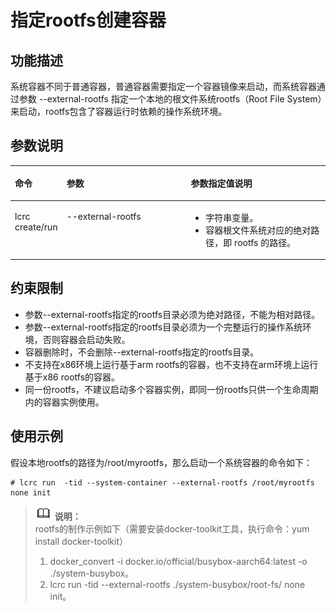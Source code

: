 # 指定rootfs创建容器<a name="ZH-CN_TOPIC_0184808017"></a>

## 功能描述<a name="zh-cn_topic_0182200826_section1190891216312"></a>

系统容器不同于普通容器，普通容器需要指定一个容器镜像来启动，而系统容器通过参数 --external-rootfs 指定一个本地的根文件系统rootfs（Root File System）来启动，rootfs包含了容器运行时依赖的操作系统环境。

## 参数说明<a name="zh-cn_topic_0182200826_section1311019112521"></a>

<a name="zh-cn_topic_0182200826_table99231016135214"></a>
<table><thead align="left"><tr id="zh-cn_topic_0182200826_row13923616125218"><th class="cellrowborder" valign="top" width="15.2%" id="mcps1.1.4.1.1"><p id="zh-cn_topic_0182200826_p1692351613529"><a name="zh-cn_topic_0182200826_p1692351613529"></a><a name="zh-cn_topic_0182200826_p1692351613529"></a>命令</p>
</th>
<th class="cellrowborder" valign="top" width="40.01%" id="mcps1.1.4.1.2"><p id="zh-cn_topic_0182200826_p3923191620525"><a name="zh-cn_topic_0182200826_p3923191620525"></a><a name="zh-cn_topic_0182200826_p3923191620525"></a>参数</p>
</th>
<th class="cellrowborder" valign="top" width="44.79%" id="mcps1.1.4.1.3"><p id="zh-cn_topic_0182200826_p3924171618525"><a name="zh-cn_topic_0182200826_p3924171618525"></a><a name="zh-cn_topic_0182200826_p3924171618525"></a>参数指定值说明</p>
</th>
</tr>
</thead>
<tbody><tr id="zh-cn_topic_0182200826_row12924616195217"><td class="cellrowborder" valign="top" width="15.2%" headers="mcps1.1.4.1.1 "><p id="zh-cn_topic_0182200826_p092419166523"><a name="zh-cn_topic_0182200826_p092419166523"></a><a name="zh-cn_topic_0182200826_p092419166523"></a>lcrc create/run</p>
</td>
<td class="cellrowborder" valign="top" width="40.01%" headers="mcps1.1.4.1.2 "><p id="zh-cn_topic_0182200826_p692431614524"><a name="zh-cn_topic_0182200826_p692431614524"></a><a name="zh-cn_topic_0182200826_p692431614524"></a>--external-rootfs</p>
</td>
<td class="cellrowborder" valign="top" width="44.79%" headers="mcps1.1.4.1.3 "><a name="zh-cn_topic_0182200826_ul1292410168521"></a><a name="zh-cn_topic_0182200826_ul1292410168521"></a><ul id="zh-cn_topic_0182200826_ul1292410168521"><li>字符串变量。</li><li>容器根文件系统对应的绝对路径，即 rootfs 的路径。</li></ul>
</td>
</tr>
</tbody>
</table>

## 约束限制<a name="zh-cn_topic_0182200826_section3459165364019"></a>

-   参数--external-rootfs指定的rootfs目录必须为绝对路径，不能为相对路径。
-   参数--external-rootfs指定的rootfs目录必须为一个完整运行的操作系统环境，否则容器会启动失败。
-   容器删除时，不会删除--external-rootfs指定的rootfs目录。
-   不支持在x86环境上运行基于arm rootfs的容器，也不支持在arm环境上运行基于x86 rootfs的容器。
-   同一份rootfs，不建议启动多个容器实例，即同一份rootfs只供一个生命周期内的容器实例使用。

## 使用示例<a name="zh-cn_topic_0182200826_section330518513408"></a>

假设本地rootfs的路径为/root/myrootfs，那么启动一个系统容器的命令如下：

```
# lcrc run  -tid --system-container --external-rootfs /root/myrootfs none init
```

>![](public_sys-resources/icon-note.gif) **说明：**   
>rootfs的制作示例如下（需要安装docker-toolkit工具，执行命令：yum install docker-toolkit）  
>1.  docker\_convert -i docker.io/official/busybox-aarch64:latest -o ./system-busybox。  
>2.  lcrc run  -tid  --external-rootfs ./system-busybox/root-fs/ none init。  

